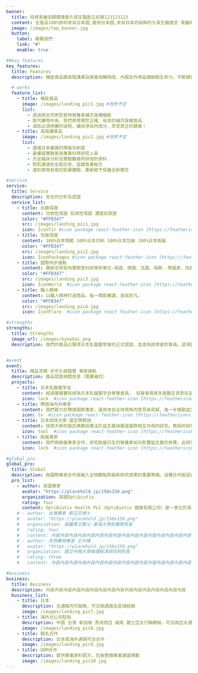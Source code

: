 ```yaml
---
banner:
  title: 投資美麗加碼健康是久保生醫創立初衷123123123
  content: 全產品100%原料來自日本國,產地日本國,來自日本的純粹的久保生醫邀您 美麗與健康同時擁有
  image: /images/top_banner.jpg
  button:
    label: 聯繫我們
    link: "#"
    enable: true

##key features
key_features:
  title: Features
  description: 機能食品跟高階護膚品兩者相輔相成，內服及外用延續細胞生命力，不斷跟世界接軌，選用世界頂尖、升級原料，不妥協，不落後。

  # works
  feature_list:
    - title: 機能食品  
      image: /images/landing_pic1.jpg #改修予定
      list:
        - 透過用天然原型食物營養素補充身體機能
        - 取代藥物作用，我們將帶領您正確、有效的補充保健食品
        - 減低必須用藥的過程，讓純淨自然成分，享受真正的健康！
    - title: 高階護膚品
      image: /images/landing_pic2.jpg #改修予定
      list:
        - 遵循日本嚴謹的規格及制度
        - 最權威實驗室與專業科學研究人員
        - 充足臨床分析及實驗數據所研發的原料
        - 對肌膚達到全能抗老、延續青春秘方
        - 達到使用有感的肌膚體驗，重新賦予保養全新概念

#service
service:
  title: Service
  description: 安全的分析及認證
  service_list:
    - title: 出廠保證
      content: 功效性保證 有效性保證 濃度的保證
      color: "#FFB347"
      src: /images/landing_pic1.jpg
      icon: IconTir #icon package react-feather-icon [https://feathericons.com]
    - title: 包裝保證
      content: 100%日本規範 100%日本印刷 100%日本包裝 100%日本瓶器
      color: "#FFB347"
      src: /images/landing_pic2.jpg
      icon: IconPackages #icon package react-feather-icon [https://feathericons.com]
    - title: 國際同步接軌
      content: 廣納全球各地實驗室科研學術單位-英國、德國、法國、瑞典..等國家，找尋對人類美麗健康延續青春有幫助的原料。
      color: "#FFB347"
      src: /images/landing_pic3.jpg
      icon: IconWorld  #icon package react-feather-icon [https://feathericons.com]
    - title: 職人精神
      content: 以職人精神打造商品，每一環節嚴謹，造就非凡。
      color: "#FFB347"
      src: /images/landing_pic4.jpg
      icon: IconFlare  #icon package react-feather-icon [https://feathericons.com]

#strengths
strengths:
  title: Strengths
  image_url: /images/kyoukai.png
  description: 我們的產品已獲得日本乳酸菌學會的正式認證，並成為該學會的會員。這項認證證明了我們產品的品質和可信度，並顯示出其得到了站在乳酸菌研究最前沿的專家的支持。作為學會的會員，我們將分享最新的研究成果，並致力於推動益生菌領域的發展。


#event
event:
  title: 精益求精 步步扎根踏實 專家接軌
  description: 產品認證相關信息（需要補充）
  projects:
    - title: 日本乳酸菌学会
      content: 經過層層審核成為日本乳酸菌学会榮譽會員， 協會會員居多是醫生背景在定期研討會中獲得廣大臨床經驗及數據，益生菌在未來趨勢可以逆轉疾病對抗微生物、病毒對全球人類的傷害
      icon: lock  #icon package react-feather-icon [https://feathericons.com/]
    - title: 聘請海內外專家
      content: 我們致力於聘請國際專家，運用來自全球視角的意見與見解，進一步推動益生菌的研究。透過這些努力，我們將能加深對於不同文化與地區微生物利用的理解，並提供更有效的健康改善方案。
      icon: tv  #icon package react-feather-icon [https://feathericons.com/]
    - title: 日本琉球大學-屋宏典教授
      content: 琉球大學的屋宏典教授專注於益生菌與腸道菌群相互作用的研究。教授的研究有助於加深對於腸道環境健康對全身健康影響的理解，並支持新型益生菌產品的開發。
      icon: tool  #icon package react-feather-icon [https://feathericons.com/]
    - title: 胎盤專家
      content: 我們與胎盤專家合作，研究胎盤衍生的營養素如何影響益生菌的效果。此研究旨在了解微生物在母體健康與新生兒發育中的角色，並推動更有效的健康管理和治療方法的開發。
      icon: lock  #icon package react-feather-icon [https://feathericons.com/]

#global_pro
global_pro:
  title: Global
  description: 與國際專家合作是融入全球觀點和最新研究成果的重要策略。這種合作能促進知識分享和共同研究，提升技術創新和研究品質
  pro_list:
    - author: 英國專家
      avatar: "https://placehold.jp/150x150.png"
      organization: 英國Optibiotix
      rating: four
      content: OptiBiotix Health PLC（OptiBiotix 健康有限公司）是一家位於英國的生物科技公司。該公司專注於開發利用益生菌（有益微生物）和益生元（促進腸道內有益菌生長的食物成分）來改善健康的創新產品。
    # - author: 台灣專家 蔡正宗博士 
    #   avatar: "https://placehold.jp/150x150.png"
    #   organization: 諾麗果王教父-東海大學前農學院長
    #   rating: four
    #   content: 內容內容內容內容內容內容內容內容內容內容內容內容內容內容內容內容
    # - author: 天然藥物專家 王升陽
    #   avatar: "https://placehold.jp/150x150.png"
    #   organization: 國立中興大學循環經濟研究院院長
    #   rating: three
    #   content: 內容內容內容內容內容內容內容內容內容內容內容內容內容內容內容內容

#business
business:
  title: Business
  description: 內容內容內容內容內容內容內容內容內容內容內容內容內容內容內容內容
  business_list:
    - title: 日本
      description: 全通路均可銷售，可洽詢通路及區域經銷
      image: /images/landing_pic7.jpg
    - title: 海外分公司駐點
      description: 中國 台灣 新加坡 馬來西亞 越南 建立亞太行銷網絡，可洽詢亞太通路及分區經銷
      image: /images/landing_pic8.jpg
    - title: 聯名合作
      description: 日本或海外通路可洽合作
      image: /images/landing_pic9.jpg
    - title: ODM合作
      description: 提供專業原料配方、包裝整體專業建議規劃
      image: /images/landing_pic10.jpg
---
```

